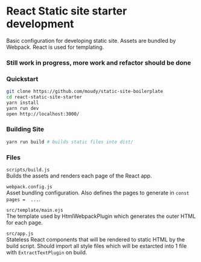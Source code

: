 
# React Static site starter development

Basic configuration for developing static site. Assets are bundled by Webpack. React is used for templating.

### Still work in progress, more work and refactor should be done

### Quickstart
```sh
git clone https://github.com/moudy/static-site-boilerplate
cd react-static-site-starter
yarn install
yarn run dev
open http://localhost:3000/
```

### Building Site
```bash
yarn run build # builds static files into dist/
```

### Files

`scripts/build.js`  
Builds the assets and renders each page of the React app.

`webpack.config.js`  
Asset bundling configuration. Also defines the pages to generate in `const pages =  ...`.

`src/template/main.ejs`  
The template used by HtmlWebpackPlugin which generates the outer HTML for each page.

`src/app.js`  
Stateless React components that will be rendered to static HTML by the build script. Should import all style files which will be extarcted into 1 file with `ExtractTextPlugin` on build.
